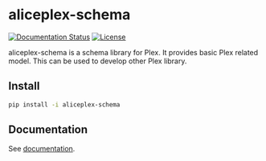 # aliceplex-schema

[![Documentation Status](https://readthedocs.org/projects/aliceplex-schema/badge/?version=latest)](https://aliceplex-schema.readthedocs.io/en/latest/?badge=latest) 
[![License](https://img.shields.io/github/license/aliceplex/schema.svg)](https://github.com/aliceplex/schema/blob/master/LICENSE)


aliceplex-schema is a schema library for Plex. It provides basic Plex related model.
This can be used to develop other Plex library.

## Install

```bash
pip install -i aliceplex-schema
```

## Documentation

See [documentation](http://aliceplex-schema.readthedocs.io/).